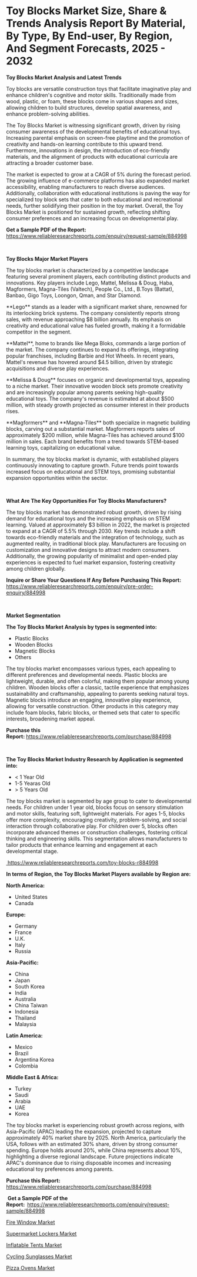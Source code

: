 <p><h1>Toy Blocks Market Size, Share & Trends Analysis Report By Material, By Type, By End-user, By Region, And Segment Forecasts, 2025 - 2032</h1></p><p><strong>Toy Blocks Market Analysis and Latest Trends</strong></p>
<p><p>Toy blocks are versatile construction toys that facilitate imaginative play and enhance children's cognitive and motor skills. Traditionally made from wood, plastic, or foam, these blocks come in various shapes and sizes, allowing children to build structures, develop spatial awareness, and enhance problem-solving abilities.</p><p>The Toy Blocks Market is witnessing significant growth, driven by rising consumer awareness of the developmental benefits of educational toys. Increasing parental emphasis on screen-free playtime and the promotion of creativity and hands-on learning contribute to this upward trend. Furthermore, innovations in design, the introduction of eco-friendly materials, and the alignment of products with educational curricula are attracting a broader customer base.</p><p>The market is expected to grow at a CAGR of 5% during the forecast period. The growing influence of e-commerce platforms has also expanded market accessibility, enabling manufacturers to reach diverse audiences. Additionally, collaboration with educational institutions is paving the way for specialized toy block sets that cater to both educational and recreational needs, further solidifying their position in the toy market. Overall, the Toy Blocks Market is positioned for sustained growth, reflecting shifting consumer preferences and an increasing focus on developmental play.</p></p>
<p><strong>Get a Sample PDF of the Report:&nbsp;</strong> <a href="https://www.reliableresearchreports.com/enquiry/request-sample/884998?utm_campaign=31&utm_medium=2&utm_source=Github&utm_content=ia&utm_term=08022025&utm_id=toy-blocks">https://www.reliableresearchreports.com/enquiry/request-sample/884998</a></p>
<p>&nbsp;</p>
<p><strong>Toy Blocks Major Market Players</strong></p>
<p><p>The toy blocks market is characterized by a competitive landscape featuring several prominent players, each contributing distinct products and innovations. Key players include Lego, Mattel, Melissa & Doug, Haba, Magformers, Magna-Tiles (Valtech), People Co., Ltd., B.Toys (Battat), Banbao, Gigo Toys, Loongon, Qman, and Star Diamond.</p><p>**Lego** stands as a leader with a significant market share, renowned for its interlocking brick systems. The company consistently reports strong sales, with revenue approaching $8 billion annually. Its emphasis on creativity and educational value has fueled growth, making it a formidable competitor in the segment.</p><p>**Mattel**, home to brands like Mega Bloks, commands a large portion of the market. The company continues to expand its offerings, integrating popular franchises, including Barbie and Hot Wheels. In recent years, Mattel's revenue has hovered around $4.5 billion, driven by strategic acquisitions and diverse play experiences.</p><p>**Melissa & Doug** focuses on organic and developmental toys, appealing to a niche market. Their innovative wooden block sets promote creativity and are increasingly popular among parents seeking high-quality educational toys. The company's revenue is estimated at about $500 million, with steady growth projected as consumer interest in their products rises.</p><p>**Magformers** and **Magna-Tiles** both specialize in magnetic building blocks, carving out a substantial market. Magformers reports sales of approximately $200 million, while Magna-Tiles has achieved around $100 million in sales. Each brand benefits from a trend towards STEM-based learning toys, capitalizing on educational value.</p><p>In summary, the toy blocks market is dynamic, with established players continuously innovating to capture growth. Future trends point towards increased focus on educational and STEM toys, promising substantial expansion opportunities within the sector.</p></p>
<p>&nbsp;</p>
<p><strong>What Are The Key Opportunities For Toy Blocks Manufacturers?</strong></p>
<p><p>The toy blocks market has demonstrated robust growth, driven by rising demand for educational toys and the increasing emphasis on STEM learning. Valued at approximately $3 billion in 2022, the market is projected to expand at a CAGR of 5.5% through 2030. Key trends include a shift towards eco-friendly materials and the integration of technology, such as augmented reality, in traditional block play. Manufacturers are focusing on customization and innovative designs to attract modern consumers. Additionally, the growing popularity of minimalist and open-ended play experiences is expected to fuel market expansion, fostering creativity among children globally.</p></p>
<p><strong>Inquire or Share Your Questions If Any Before Purchasing This Report:</strong> <a href="https://www.reliableresearchreports.com/enquiry/pre-order-enquiry/884998?utm_campaign=31&utm_medium=2&utm_source=Github&utm_content=ia&utm_term=08022025&utm_id=toy-blocks">https://www.reliableresearchreports.com/enquiry/pre-order-enquiry/884998</a></p>
<p>&nbsp;</p>
<p><strong>Market Segmentation</strong></p>
<p><strong>The Toy Blocks Market Analysis by types is segmented into:</strong></p>
<p><ul><li>Plastic Blocks</li><li>Wooden Blocks</li><li>Magnetic Blocks</li><li>Others</li></ul></p>
<p><p>The toy blocks market encompasses various types, each appealing to different preferences and developmental needs. Plastic blocks are lightweight, durable, and often colorful, making them popular among young children. Wooden blocks offer a classic, tactile experience that emphasizes sustainability and craftsmanship, appealing to parents seeking natural toys. Magnetic blocks introduce an engaging, innovative play experience, allowing for versatile construction. Other products in this category may include foam blocks, fabric blocks, or themed sets that cater to specific interests, broadening market appeal.</p></p>
<p><strong>Purchase this Report:&nbsp;</strong><a href="https://www.reliableresearchreports.com/purchase/884998?utm_campaign=31&utm_medium=2&utm_source=Github&utm_content=ia&utm_term=08022025&utm_id=toy-blocks">https://www.reliableresearchreports.com/purchase/884998</a></p>
<p>&nbsp;</p>
<p><strong>The Toy Blocks Market Industry Research by Application is segmented into:</strong></p>
<p><ul><li>< 1 Year Old</li><li>1-5 Yearas Old</li><li>> 5 Years Old</li></ul></p>
<p><p>The toy blocks market is segmented by age group to cater to developmental needs. For children under 1 year old, blocks focus on sensory stimulation and motor skills, featuring soft, lightweight materials. For ages 1-5, blocks offer more complexity, encouraging creativity, problem-solving, and social interaction through collaborative play. For children over 5, blocks often incorporate advanced themes or construction challenges, fostering critical thinking and engineering skills. This segmentation allows manufacturers to tailor products that enhance learning and engagement at each developmental stage.</p></p>
<p><a href="https://www.reliableresearchreports.com/toy-blocks-r884998?utm_campaign=31&utm_medium=2&utm_source=Github&utm_content=ia&utm_term=08022025&utm_id=toy-blocks">&nbsp;https://www.reliableresearchreports.com/toy-blocks-r884998</a></p>
<p><strong>In terms of Region, the Toy Blocks Market Players available by Region are:</strong></p>
<p>
    <p> <strong> North America: </strong>
        <ul>
            <li>United States</li>
            <li>Canada</li>
        </ul>
        </p> 
    <p> <strong> Europe: </strong>
        <ul>
            <li>Germany</li>
            <li>France</li>
            <li>U.K.</li>
            <li>Italy</li>
            <li>Russia</li>
        </ul>
        </p> 
    <p> <strong> Asia-Pacific: </strong>
        <ul>
            <li>China</li>
            <li>Japan</li>
            <li>South Korea</li>
            <li>India</li>
            <li>Australia</li>
            <li>China Taiwan</li>
            <li>Indonesia</li>
            <li>Thailand</li>
            <li>Malaysia</li>
        </ul>
        </p> 
    <p> <strong> Latin America: </strong>
        <ul>
            <li>Mexico</li>
            <li>Brazil</li>
            <li>Argentina Korea</li>
            <li>Colombia</li>
        </ul>
        </p> 
    <p> <strong> Middle East & Africa: </strong>
        <ul>
            <li>Turkey</li>
            <li>Saudi</li>
            <li>Arabia</li>
            <li>UAE</li>
            <li>Korea</li>
        </ul>
    </p>
    </p>
<p><p>The toy blocks market is experiencing robust growth across regions, with Asia-Pacific (APAC) leading the expansion, projected to capture approximately 40% market share by 2025. North America, particularly the USA, follows with an estimated 30% share, driven by strong consumer spending. Europe holds around 20%, while China represents about 10%, highlighting a diverse regional landscape. Future projections indicate APAC's dominance due to rising disposable incomes and increasing educational toy preferences among parents.</p></p>
<p><strong>Purchase this Report: </strong><a href="https://www.reliableresearchreports.com/purchase/884998?utm_campaign=31&utm_medium=2&utm_source=Github&utm_content=ia&utm_term=08022025&utm_id=toy-blocks">https://www.reliableresearchreports.com/purchase/884998</a></p>
<p>&nbsp;<strong>Get a Sample PDF of the Report:&nbsp;&nbsp;</strong><a href="https://www.reliableresearchreports.com/enquiry/request-sample/884998?utm_campaign=31&utm_medium=2&utm_source=Github&utm_content=ia&utm_term=08022025&utm_id=toy-blocks">https://www.reliableresearchreports.com/enquiry/request-sample/884998</a></p>
<p><strong></strong></p>
<p><p><a href="https://github.com/zupankocka/Market-Research-Report-List-1/blob/main/fire-window-market.md?utm_campaign=31&utm_medium=2&utm_source=Github&utm_content=ia&utm_term=08022025&utm_id=toy-blocks">Fire Window Market</a></p><p><a href="https://github.com/vioarapoyil/Market-Research-Report-List-1/blob/main/supermarket-lockers-market.md?utm_campaign=31&utm_medium=2&utm_source=Github&utm_content=ia&utm_term=08022025&utm_id=toy-blocks">Supermarket Lockers Market</a></p><p><a href="https://github.com/crooneinis80/Market-Research-Report-List-1/blob/main/inflatable-tents-market.md?utm_campaign=31&utm_medium=2&utm_source=Github&utm_content=ia&utm_term=08022025&utm_id=toy-blocks">Inflatable Tents Market</a></p><p><a href="https://github.com/boisetwa16/Market-Research-Report-List-1/blob/main/cycling-sunglasses-market.md?utm_campaign=31&utm_medium=2&utm_source=Github&utm_content=ia&utm_term=08022025&utm_id=toy-blocks">Cycling Sunglasses Market</a></p><p><a href="https://github.com/viipposahko25/Market-Research-Report-List-1/blob/main/pizza-ovens-market.md?utm_campaign=31&utm_medium=2&utm_source=Github&utm_content=ia&utm_term=08022025&utm_id=toy-blocks">Pizza Ovens Market</a></p></p>